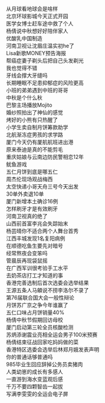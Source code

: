 从月球看地球会是啥样  
北京环球影城今天正式开园  
医学女博士赶车途中救了个人  
杨倩说中秋想好好陪伴家人  
优酸乳中国制造  
河南卫视让沈眉庄温实初he了  
Lisa新歌MONEY预告海报  
帮癌症妻子剃头后把自己头发剃光  
我也觉得不错  
牙线会撑大牙缝吗  
长期睡眠不足患抑郁症的风险更高  
小班的弟弟遇到中班的哥哥  
中秋是个什么秋  
巴黎主场播放Mojito  
婚纱照拍出了神仙的感觉  
烤好的小熊有只热醒了  
小学生卖自制月饼筹款助学  
北航渐冻症男孩的求学路  
厦门今天仍有厦航航班进出港  
原来泰迪是真的不能剪毛  
重庆姑娘与云南边防民警相恋12年  
鱿鱼游戏  
五仁月饼到底是哪五仁  
周杰伦现场观战梅西  
太空快递小哥天舟三号今天出发  
30单外卖退10单  
厦门新增本土确诊16例  
怎样刷牙才是有效刷牙  
河南卫视真的绝了  
山西前首富李兆会失踪始末  
杨芸晴你不适合两个人舞台首秀  
江西丰城发现1名复阳病例  
在顺德吃鱼生要先对暗号  
经常熬夜会变笨吗  
管晨辰再现袋鼠摇  
在广西军训很考验手工水平  
去奶茶店打工才知道的事  
香港完善选制后首次选委会选举结果  
王源五条人马頔说不捞李洛尔不录了  
第76届联合国大会一般性辩论  
月饼苏广京之争今年谁赢了  
五仁口味占月饼销量40%  
杨倩中秋节假期回访母校  
厦门启动第三轮全员核酸检测  
苏炳添谢震业亮相全运会男子100米预赛  
杨倩结束征战回家吃妈妈做的菜  
香港特区选委会选举后林郑月娥发表声明  
你的普通话够普通吗  
985毕业生回应辞掉公务员卖猪肉  
人类幼崽的成长有多感人  
一直游到海水变蓝观后感  
千万不要四颗智齿一起拔  
写满李雯雯的全运会电子屏  
